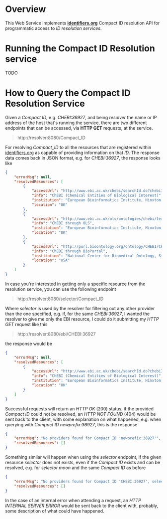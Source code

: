 # Overview
This Web Service implements [__identifiers.org__](http://identifiers.org) Compact ID resolution API for programmatic access to _ID resolution services_.

# Running the Compact ID Resolution service
TODO

# How to Query the Compact ID Resolution Service
Given a _Compact ID_, e.g. _CHEBI:36927_, and being _resolver_ the name or IP address of the host that's running the service, there are two different endpoints that can be accessed, via __HTTP GET__ requests, at the service.

> http://resolver:8080/Compact_ID

For resolving *Compact_ID* to all the resources that are registered within [identifiers.org](http://identifiers.org) as capable of providing information on that _ID_. The response data comes back in JSON format, e.g. for _CHEBI:36927_, the response looks like

```json
{
    "errorMsg": null,
    "resolvedResources": [
        {
            "accessUrl": "http://www.ebi.ac.uk/chebi/searchId.do?chebiId=CHEBI:36927",
            "info": "ChEBI (Chemical Entities of Biological Interest)",
            "institution": "European Bioinformatics Institute, Hinxton, Cambridge",
            "location": "UK"
        },
        {
            "accessUrl": "http://www.ebi.ac.uk/ols/ontologies/chebi/terms?obo_id=CHEBI:36927",
            "info": "ChEBI through OLS",
            "institution": "European Bioinformatics Institute, Hinxton, Cambridge",
            "location": "UK"
        },
        {
            "accessUrl": "http://purl.bioontology.org/ontology/CHEBI/CHEBI:36927",
            "info": "ChEBI through BioPortal",
            "institution": "National Center for Biomedical Ontology, Stanford",
            "location": "USA"
        }
    ]
}
```

In case you're interested in getting only a specific resource from the resolution service, you can use the following endpoint

> http://resolver:8080/selector/Compact_ID

Where _selector_ is used by the resolver for filtering out any other provider than the one specified, e.g. if, for the same _CHEBI:36927_, I wanted the resolver to give me only the EBI resource, I could do it submitting my _HTTP GET_ request like this

> http://resolver:8080/ebi/CHEBI:36927

the response would be

```json
{
    "errorMsg": null,
    "resolvedResources": [
        {
            "accessUrl": "http://www.ebi.ac.uk/chebi/searchId.do?chebiId=CHEBI:36927",
            "info": "ChEBI (Chemical Entities of Biological Interest)",
            "institution": "European Bioinformatics Institute, Hinxton, Cambridge",
            "location": "UK"
        }
    ]
}
```

Successful requests will return an _HTTP OK_ (200) status, if the provided _Compact ID_ could not be resolved, an _HTTP NOT FOUND_ (404) would be sent back to the client, with some explanation on what happened, e.g. when querying with _Compact ID_ _newprefix:36927_, this is the response

```json
{
    "errorMsg": "No providers found for Compact ID 'newprefix:36927'",
    "resolvedResources": []
}
```

Something similar will happen when using the _selector_ endpoint, if the given resource _selector_ does not exists, even if the _Compact ID_ exists and can be resolved, e.g. for _selector_ _moon_ and the same _Compact ID_ as before

```json
{
    "errorMsg": "No providers found for Compact ID 'CHEBI:36927', selector 'moon'",
    "resolvedResources": []
}
```

In the case of an internal error when attending a request, an _HTTP INTERNAL SERVER ERROR_ would be sent back to the client with, probably, some description of what could have happened.
